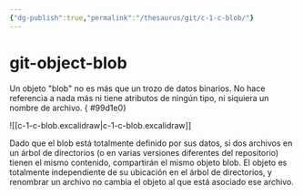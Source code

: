 ```yaml
---
{"dg-publish":true,"permalink":"/thesaurus/git/c-1-c-blob/"}
---
```


# git-object-blob

Un objeto "blob" no es más que un trozo de datos binarios. No hace referencia a nada más ni tiene atributos de ningún tipo, ni siquiera un nombre de archivo.
{ #99d1e0}


![[c-1-c-blob.excalidraw\|c-1-c-blob.excalidraw]]

Dado que el blob está totalmente definido por sus datos, si dos archivos en un árbol de directorios (o en varias versiones diferentes del repositorio) tienen el mismo contenido, compartirán el mismo objeto blob. El objeto es totalmente independiente de su ubicación en el árbol de directorios, y renombrar un archivo no cambia el objeto al que está asociado ese archivo.

